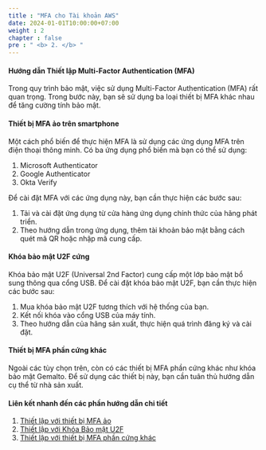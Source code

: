 ```yaml
---
title : "MFA cho Tài khoản AWS"
date: 2024-01-01T10:00:00+07:00 
weight : 2
chapter : false
pre : " <b> 2. </b> "
---
```


#### Hướng dẫn Thiết lập Multi-Factor Authentication (MFA)

Trong quy trình bảo mật, việc sử dụng Multi-Factor Authentication (MFA) rất quan trọng. Trong bước này, bạn sẽ sử dụng ba loại thiết bị MFA khác nhau để tăng cường tính bảo mật.

#### Thiết bị MFA ảo trên smartphone

Một cách phổ biến để thực hiện MFA là sử dụng các ứng dụng MFA trên điện thoại thông minh. Có ba ứng dụng phổ biến mà bạn có thể sử dụng:

1. Microsoft Authenticator
2. Google Authenticator
3. Okta Verify

Để cài đặt MFA với các ứng dụng này, bạn cần thực hiện các bước sau:

1. Tải và cài đặt ứng dụng từ cửa hàng ứng dụng chính thức của hãng phát triển.
2. Theo hướng dẫn trong ứng dụng, thêm tài khoản bảo mật bằng cách quét mã QR hoặc nhập mã cung cấp.

#### Khóa bảo mật U2F cứng

Khóa bảo mật U2F (Universal 2nd Factor) cung cấp một lớp bảo mật bổ sung thông qua cổng USB. Để cài đặt khóa bảo mật U2F, bạn cần thực hiện các bước sau:

1. Mua khóa bảo mật U2F tương thích với hệ thống của bạn.
2. Kết nối khóa vào cổng USB của máy tính.
3. Theo hướng dẫn của hãng sản xuất, thực hiện quá trình đăng ký và cài đặt.

#### Thiết bị MFA phần cứng khác

Ngoài các tùy chọn trên, còn có các thiết bị MFA phần cứng khác như khóa bảo mật Gemalto. Để sử dụng các thiết bị này, bạn cần tuân thủ hướng dẫn cụ thể từ nhà sản xuất.

#### Liên kết nhanh đến các phần hướng dẫn chi tiết

1. [Thiết lập với thiết bị MFA ảo](#1-virtual-mfa-device)
2. [Thiết lập với Khóa Bảo mật U2F](#2-u2f-security-key)
3. [Thiết lập với thiết bị MFA phần cứng khác](#3-other-hardware-mfa-device)
